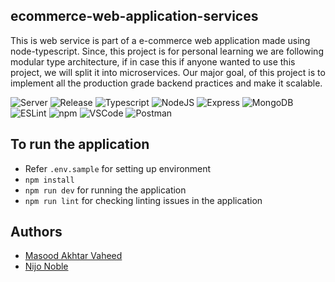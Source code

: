 ## ecommerce-web-application-services

 This is web service is part of a e-commerce web application made using node-typescript.
 Since, this project is for personal learning we are following modular type architecture, if in case this if anyone wanted to use this project, we will split it into microservices.
 Our major goal, of this project is to implement all the production grade backend practices and make it scalable.

 ![Server](https://img.shields.io/badge/Server-Development-green)
 ![Release](https://img.shields.io/badge/Release-v1.0.0-blue)
 ![Typescript](https://img.shields.io/badge/TypeScript-007ACC?style=flat&logo=typescript&logoColor=white)
 ![NodeJS](https://img.shields.io/badge/Node.js-339933?style=flat&logo=nodedotjs&logoColor=white)
 ![Express](https://img.shields.io/badge/Express.js-000000?style=flat&logo=express&logoColor=white)
 ![MongoDB](https://img.shields.io/badge/MongoDB-4EA94B?style=flat&logo=mongodb&logoColor=white)
 ![ESLint](https://img.shields.io/badge/eslint-3A33D1?style=flat&logo=eslint&logoColor=white)
 ![npm](https://img.shields.io/badge/npm-CB3837?style=flat&logo=npm&logoColor=white)
 ![VSCode](https://img.shields.io/badge/VSCode-0078D4?style=flat&logo=visual%20studio%20code&logoColor=white)
 ![Postman](https://img.shields.io/badge/Postman-FF6C37?style=flat&logo=Postman&logoColor=white)

## To run the application

- Refer `.env.sample` for setting up environment
- `npm install`
- `npm run dev` for running the application
- `npm run lint` for checking linting issues in the application

## Authors

- [Masood Akhtar Vaheed](https://github.com/vaheedsk36)
- [Nijo Noble](https://github.com/nijo34)
